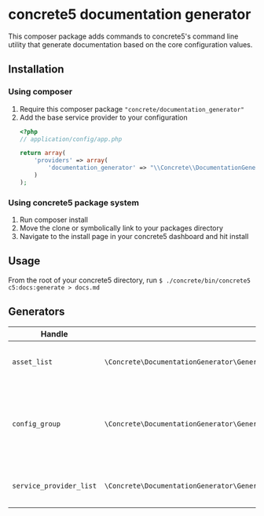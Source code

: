 # concrete5 documentation generator
This composer package adds commands to concrete5's command line utility that
generate documentation based on the core configuration values.

## Installation

### Using composer
1. Require this composer package `"concrete/documentation_generator"`
2. Add the base service provider to your configuration
    ```php
    <?php
    // application/config/app.php

    return array(
        'providers' => array(
            'documentation_generator' => "\\Concrete\\DocumentationGenerator\\ServiceProvider"
        )
    );
    ```

### Using concrete5 package system
1. Run composer install
2. Move the clone or symbolically link to your packages directory
3. Navigate to the install page in your concrete5 dashboard and hit install

## Usage
From the root of your concrete5 directory, run `$ ./concrete/bin/concrete5 c5:docs:generate > docs.md`

## Generators

 Handle | Class | Command | Description
 --- | --- | --- | ---
 `asset_list` | `\Concrete\DocumentationGenerator\Generator\Asset\AssetListGenerator` | c5:docs:asset_list:generate | Generates a list of core assets and asset groups
 `config_group` | `\Concrete\DocumentationGenerator\Generator\ConfigGroup\ConfigGroupListGenerator` | c5:docs:config_group:generate | Generates a list of core configuration groups with a table of the configuration items they contain
 `service_provider_list` | `\Concrete\DocumentationGenerator\Generator\ServiceProvider\ServiceProviderListGenerator` | c5:docs:service_provider_list:generate | Generates a list of core service providers
